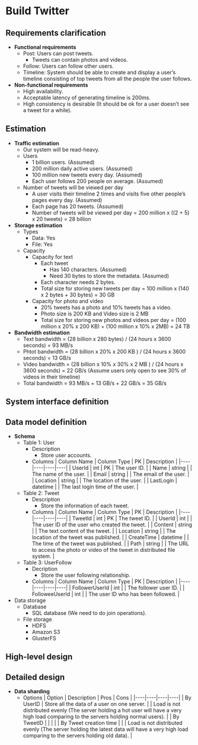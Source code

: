 # Build Twitter

## Requirements clarification
- **Functional requirements**
   - Post: Users can post tweets.
      - Tweets can contain photos and videos.
   - Follow: Users can follow other users.
   - Timeline: System should be able to create and display a user’s timeline consisting of top tweets from all the people the user follows.
- **Non-functional requirements**
   - High availability.
   - Acceptable latency of generating timeline is 200ms.
   - High consistency is desirable (It should be ok for a user doesn’t see a tweet for a while).

## Estimation
- **Traffic estimation**
   - Our system will be read-heavy.
   - Users
      - 1 billion users. (Assumed)
      - 200 million daily active users. (Assumed)
      - 100 million new tweets every day. (Assumed)
      - Each user follows 200 people on average. (Assumed)
   - Number of tweets will be viewed per day
      - A user visits their timeline 2 times and visits five other people’s pages every day. (Assumed)
      - Each page has 20 tweets. (Assumed)
      - Number of tweets will be viewed per day = 200 million x ((2 + 5) x 20 tweets) = 28 billion
- **Storage estimation**
   - Types
      - Data: Yes
      - File: Yes
   - Capacity
      - Capacity for text
         - Each tweet 
            - Has 140 characters. (Assumed)
            - Need 30 bytes to store the metadata. (Assumed)
         - Each character needs 2 bytes.
         - Total size for storing new tweets per day = 100 million x (140 x 2 bytes + 30 bytes) = 30 GB
      - Capacity for photo and video
         - 20% tweets has a photo and 10% tweets has a video.
         - Photo size is 200 KB and Video size is 2 MB
         - Total size for storing new photos and videos per day = (100 million x 20% x 200 KB) + (100 million x 10% x 2MB) = 24 TB
- **Bandwidth estimation**
   - Text bandwidth = (28 billion x 280 bytes) / (24 hours x 3600 seconds) = 93 MB/s
   - Phtot bandwidth = (28 billion x 20% x 200 KB ) / (24 hours x 3600 seconds) = 13 GB/s
   - Video bandwidth = (28 billion x 10% x 30% x 2 MB ) / (24 hours x 3600 seconds) = 22 GB/s (Assume users only open to see 30% of videos in their timeline)
   - Total bandwidth = 93 MB/s + 13 GB/s + 22 GB/s = 35 GB/s

## System interface definition

## Data model definition
- **Schema**
   - Table 1: User
      - Description
         - Store user accounts.
      - Columns
        | Column Name | Column Type | PK | Description |
        |----|----|----|----|
        | UserId | int | PK | The user ID. |
        | Name | string | | The name of the user. |
        | Email | string | | The email of the user. |
        | Location | string | | The location of the user. |
        | LastLogin | datetime | | The last login time of the user. |
   - Table 2: Tweet
      - Description
         - Store the information of each tweet.
      - Columns
        | Column Name | Column Type | PK | Description |
        |----|----|----|----|
        | TweetId | int | PK | The tweet ID. |
        | UserId | int | | The user ID of the user who created the tweet. |
        | Content | string | | The text content of the tweet. |
        | Location | string | | The location of the tweet was published. |
        | CreateTime | datetime | | The time of the tweet was published. |
        | Path | string | | The URL to access the photo or video of the tweet in distributed file system. |
   - Table 3: UserFollow
      - Decription
         - Store the user following relationship.
      - Columns
        | Column Name | Column Type | PK | Description |
        |----|----|----|----|
        | FollowerUserId | int | | The follower user ID. |
        | FolloweeUserId | int | | The user ID who has been followed. |
- Data storage
   - Database
      - SQL database (We need to do join operations).
   - File storage
      - HDFS
      - Amazon S3
      - GlusterFS

## High-level design

## Detailed design
- **Data sharding**
   - Options
     | Option | Description | Pros | Cons |
     |----|----|----|----|
     | By UserID | Store all the data of a user on one server. | | Load is not distributed evenly (The server holding a hot user will have a very high load comparing to the servers holding normal users). |
     | By TweetID | | | |
     | By Tweet creation time | | | Load is not distributed evenly (The server holding the latest data will have a very high load comparing to the servers holding old data). |
